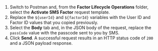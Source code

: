 1. Switch to Postman and, from the **Factor Lifecycle Operations** folder, select the **Activate SMS Factor** request template.
6. Replace the `${userId}` and `${factorId}` variables with the User ID and Factor ID values that you copied previously.
7. Select the **Body** tab and, in the JSON body of the request, replace the `passCode` value with the passcode sent to you by SMS.
8. Click **Send**. A successful request results in an HTTP status code of `200` and a JSON payload response.

